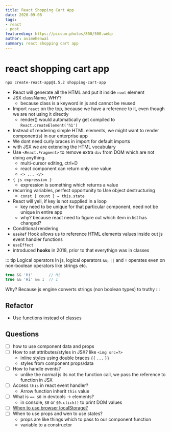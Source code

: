 ```yaml
---
title: React Shopping Cart App
date: 2020-09-08
tags:
- react
- post
featuredimg: https://picsum.photos/800/500.webp
author: avimehenwal
summary: react shopping cart app
---
```


# react shopping cart app

```bash
npx create-react-app@1.5.2 shopping-cart-app
```

* React will generate all the HTML and put it inside `root` element
* JSX className, WHY?
  * because class is a keyword in js and cannot be reused
* Import `react` on the top, because we have a reference to it, even though we are not using it directly
  * render() would automatically get compiled to `React.createElement('h1')`
* Instead of rendering simple HTML elements, we might want to render component(s) in our enterprise app
* We dont need curly braces in import for default imports
* with JSX we are extending the HTML vocabulary
* Use `<React.Fragment>` to remove extra `div` from DOM which are not doing anything.
  * multi-cursor editing, ctrl+D
  * react component can return only one value
  * `<> ... </>`
* `{ js expression }`
  * expression is something which returns a value
* recurring variables, perfect opportunity to Use object destructuring
  * `const { count } = this.state`
* React will yell, if key is not supplied in a loop
  * key need to be unique for that particular component, need not be unique in entire app
  * why? because react need to figure out which item in list has changed?
* Conditional rendering
* `useRef` Hook allows us to reference HTML elements values inside out js event handler functions
* `useEffect`
* introduced **hooks** in 2018, prior to that everythign was in classes

::: tip Logical operators
In js, logical operators `&&`, `||` and `!` operates even on non-boolean operators like strings etc.

```js
true && 'Hi'       // Hi
true && 'Hi' && 1  // 1
```

Why? Because js engine converts strings (non boolean types) to truthy
:::


## Refactor

* Use functions instead of classes

## Questions

* [ ] how to use component data and props
* [ ] How to set attributes/styles in JSX? like `<img src=?>`
  * inline styles using double braces `{{` `...` `}}`
  * styles from component props/data
* [ ] How to handle events?
  * unlike the normal js its not the function call, we pass the reference to function in JSX
* [ ] Access `this` in react event handler?
  * Arrow function inherit `this` value
* [ ] What is `== $0` in devtools -> elements?
  * in console, `$0` or `$0.click()` to print DOM values
* [ ] [When to use browser localStorage?](https://www.w3schools.com/html/html5_webstorage.asp)
* [ ] When to use props and wen to use states?
  * props are like things which to pass to our component function
  * variable to a constructor


<Footer />


